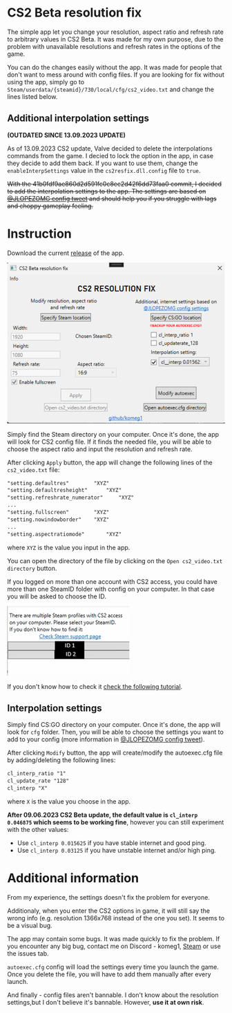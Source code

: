 # CS2 Beta resolution fix

The simple app let you change your resolution, aspect ratio and refresh rate to arbitrary values in CS2 Beta.
It was made for my own purpose, due to the problem with unavailable resolutions and refresh rates in the options of the game.

You can do the changes easily without the app. It was made for people that don't want to mess around with config files.
If you are looking for fix without using the app, simply go to `Steam/userdata/{steamid}/730/local/cfg/cs2_video.txt` and change the lines listed below.

## Additional interpolation settings
**(OUTDATED SINCE 13.09.2023 UPDATE)**

As of 13.09.2023 CS2 update, Valve decided to delete the interpolations commands from the game. I decied to lock the option in the app, in case they decide to add them back. If you want to use them, change the `enableInterpSettings` value in the `cs2resfix.dll.config` file to `true`.


~~With the 41b0fdf9ae860d2d591fc0c8ec2d42f6dd73faa0 commit, I decided to add the interpolation settings to the app. The settings are based on [@JLOPEZOMG config tweet](https://twitter.com/JLOPEZOMG/status/1699112405433999444) and should help you if you struggle with lags and choppy gameplay feeling.~~




# Instruction
Download the current [release](https://github.com/komeg1/cs2res_fix/releases/tag/v1.0.4) of the app.

![App's GUI](https://github.com/komeg1/cs2res_fix/blob/master/images/gui.png)

Simply find the Steam directory on your computer. Once it's done, the app will look for CS2 config file.
If it finds the needed file, you will be able to choose the aspect ratio and input the resolution and refresh rate.

After clicking `Apply` button, the app will change the following lines of the `cs2_video.txt` file:
```txt
"setting.defaultres"		"XYZ"
"setting.defaultresheight"		"XYZ"
"setting.refreshrate_numerator"		"XYZ"
...
"setting.fullscreen"		"XYZ"
"setting.nowindowborder"    "XYZ"
...
"setting.aspectratiomode"		"XYZ"
```
where `XYZ` is the value you input in the app.

You can open the directory of the file by clicking on the `Open cs2_video.txt directory` button.

If you logged on more than one account with CS2 access, you could have more than one SteamID folder with config on your computer. In that case you will be asked to choose the ID.

![multiple IDs gui](https://github.com/komeg1/cs2res_fix/blob/master/images/multipleid.png)

 If you don't know how to check it [check the following tutorial](https://help.steampowered.com/en/faqs/view/2816-BE67-5B69-0FEC).

 ## Interpolation settings

Simply find CS:GO directory on your computer. Once it's done, the app will look for `cfg` folder. Then, you will be able to choose the settings you want to add to your config (more information in [@JLOPEZOMG config tweet](https://twitter.com/JLOPEZOMG/status/1699112405433999444)).

After clicking `Modify` button, the app will create/modify the autoexec.cfg file by adding/deleting the following lines:
```txt
cl_interp_ratio "1"
cl_update_rate "128"
cl_interp "X"
```
where `X` is the value you choose in the app. 

**After 09.06.2023 CS2 Beta update, the default value is `cl_interp 0.046875` which seems to be working fine**, however you can still experiment with the other values:

- Use `cl_interp 0.015625` if you have stable internet and good ping.
- Use `cl_interp 0.03125` if you have unstable internet and/or high ping.



# Additional information

From my experience, the settings doesn't fix the problem for everyone. 

Additionaly, when you enter the CS2 options in game, it will still say the wrong info (e.g. resolution 1366x768 instead of the one you set). It seems to be a visual bug.

The app may contain some bugs. It was made quickly to fix the problem. If you encounter any big bug, contact me on Discord - komeg1, [Steam](https://steamcommunity.com/profiles/76561198173528881/) or use the issues tab.

`autoexec.cfg` config will load the settings every time you launch the game. Once you delete the file, you will have to add them manually after every launch.

And finally - 
config files aren't bannable. I don't know about the resolution settings,but I don't believe it's bannable. However, **use it at own risk**.
